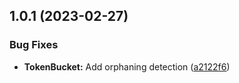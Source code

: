 ## 1.0.1 (2023-02-27)


### Bug Fixes

* **TokenBucket:** Add orphaning detection ([a2122f6](https://github.com/yuval-po/token-bucket-rate-limiter/commit/a2122f646c9732e6ed9b75a5246297e0ca52143c))



